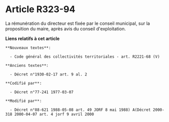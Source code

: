 # Article R323-94

La rémunération du directeur est fixée par le conseil municipal, sur la proposition du maire, après avis du conseil
d'exploitation.

**Liens relatifs à cet article**

	**Nouveaux textes**:

	  - Code général des collectivités territoriales - art. R2221-68 (V)

	**Anciens textes**:

	  - Décret n°1930-02-17 art. 9 al. 2

	**Codifié par**:

	  - Décret n°77-241 1977-03-07

	**Modifié par**:

	  - Décret n°88-621 1988-05-08 art. 49 JORF 8 mai 1988) A(Décret 2000-318 2000-04-07 art. 4 jorf 9 avril 2000
